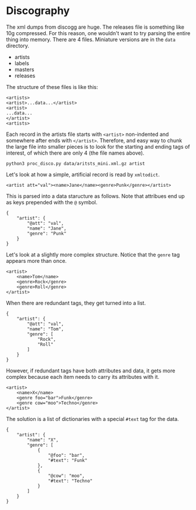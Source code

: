 Discography
===========

The xml dumps from discogg are huge. The releases file is something like 10g
compressed. For this reason, one wouldn't want to try parsing the entire thing
into memory. There are 4 files. Miniature versions are in the `data` directory.

+ artists
+ labels
+ masters
+ releases

The structure of these files is like this:

```
<artists>
<artist>...data...</artist>
<artist>
...data...
</artist>
<artists>
```

Each record in the artists file starts with `<artist>` non-indented and
somewhere after ends with `</artist>`. Therefore, and easy way to chunk the
large file into smaller pieces is to look for the starting and ending tags of
interest, of which there are only 4 (the file names above).

```
python3 proc_disco.py data/aritsts_mini.xml.gz artist
```

Let's look at how a simple, artificial record is read by `xmltodict`.

```
<artist att="val"><name>Jane</name><genre>Punk</genre></artist>
```

This is parsed into a data staructure as follows. Note that attribues end up as
keys prepended with the `@` symbol.

```
{
    "artist": {
        "@att": "val",
        "name": "Jane",
        "genre": "Punk"
    }
}
```

Let's look at a slightly more complex structure. Notice that the `genre` tag
appears more than once.

```
<artist>
	<name>Tom</name>
	<genre>Rock</genre>
	<genre>Roll</genre>
</artist>
```

When there are redundant tags, they get turned into a list.

```
{
    "artist": {
        "@att": "val",
        "name": "Tom",
        "genre": [
            "Rock",
            "Roll"
        ]
    }
}
```

However, if redundant tags have both attributes and data, it gets more complex
because each item needs to carry its attributes with it.

```
<artist>
	<name>X</name>
	<genre foo="bar">Funk</genre>
	<genre cow="moo">Techno</genre>
</artist>
```

The solution is a list of dictionaries with a special `#text` tag for the data.

```
{
    "artist": {
        "name": "X",
        "genre": [
            {
                "@foo": "bar",
                "#text": "Funk"
            },
            {
                "@cow": "moo",
                "#text": "Techno"
            }
        ]
    }
}
```
